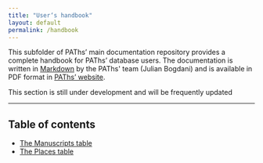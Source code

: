 ```yaml
---
title: "User‘s handbook"
layout: default
permalink: /handbook
---
```


This subfolder of PAThs’ main documentation repository provides a complete
handbook for PAThs’ database users. The documentation is written in [Markdown](https://daringfireball.net/projects/markdown/)
by the PAThs' team (Julian Bogdani) and is available in PDF format in
[PAThs’ website](http://paths.uniroma1.it).

This section is still under development and will be frequently updated

---

## Table of contents

- [The Manuscripts table](manuscripts)
- [The Places table](places)
